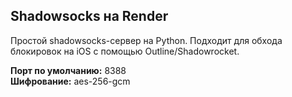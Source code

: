 ## Shadowsocks на Render

Простой shadowsocks-сервер на Python. Подходит для обхода блокировок на iOS с помощью Outline/Shadowrocket.

**Порт по умолчанию:** 8388  
**Шифрование:** aes-256-gcm  
